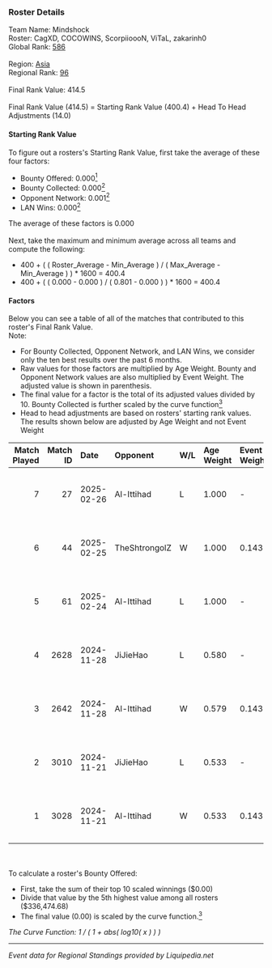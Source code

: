 ### Roster Details<br />
Team Name: Mindshock<br />
Roster: CagXD, COCOWINS, ScorpiioooN, ViTaL, zakarinh0<br />
Global Rank: [586](../standings_global.md)<br />
<br />
Region: [Asia]( ../standings_asia.md)<br />
Regional Rank: [96]( ../standings_asia.md)<br />
<br />
Final Rank Value:  414.5<br />
<br />
Final Rank Value (414.5) = Starting Rank Value (400.4) + Head To Head Adjustments (14.0)<br />

#### Starting Rank Value<br />
To figure out a rosters's Starting Rank Value, first take the average of these four factors:<br />
- Bounty Offered: 0.000[<sup>1</sup>](#table2)
- Bounty Collected: 0.000[<sup>2</sup>](#table1)
- Opponent Network: 0.001[<sup>2</sup>](#table1)
- LAN Wins: 0.000[<sup>2</sup>](#table1)

The average of these factors is 0.000<br />
<br />
Next, take the maximum and minimum average across all teams and compute the following:<br />
- 400 + ( ( Roster_Average - Min_Average ) / ( Max_Average - Min_Average ) ) * 1600 = 400.4
- 400 + ( ( 0.000 - 0.000 ) / ( 0.801 - 0.000 ) ) * 1600 = 400.4


#### Factors<br />
Below you can see a table of all of the matches that contributed to this roster's Final Rank Value.<br />
Note:<br />

- For Bounty Collected, Opponent Network, and LAN Wins, we consider only the ten best results over the past 6 months.
- Raw values for those factors are multiplied by Age Weight. Bounty and Opponent Network values are also multiplied by Event Weight. The adjusted value is shown in parenthesis.
- The final value for a factor is the total of its adjusted values divided by 10. Bounty Collected is further scaled by the curve function[<sup>3</sup>](#curveFunction)
- Head to head adjustments are based on rosters' starting rank values. The results shown below are adjusted by Age Weight and not Event Weight
<span id="table1"></span><br />


| Match Played | Match ID | Date       | Opponent      | W/L | Age Weight | Event Weight | Bounty Collected | Opponent Network | LAN Wins  | H2H Adj. | Roster                                         |
| -: | -: | :- | :- | :- | :- | :- | :- | :- | :- | -: | :- |
|            7 |       27 | 2025-02-26 | Al-Ittihad    | L   | 1.000      | -            | -                | -                | -         |    -5.53 | CagXD, COCOWINS, ScorpiioooN, ViTaL, zakarinh0 |
|            6 |       44 | 2025-02-25 | TheShtrongolZ | W   | 1.000      | 0.143        | 0.000 (0.000)    | 0.000 (0.000)    | 0 (0.000) |    14.61 | CagXD, COCOWINS, ScorpiioooN, ViTaL, zakarinh0 |
|            5 |       61 | 2025-02-24 | Al-Ittihad    | L   | 1.000      | -            | -                | -                | -         |    -5.02 | CagXD, COCOWINS, ScorpiioooN, ViTaL, zakarinh0 |
|            4 |     2628 | 2024-11-28 | JiJieHao      | L   | 0.580      | -            | -                | -                | -         |    -3.86 | 7kick, CagXD, NAKO, ViTaL, zakarinh0           |
|            3 |     2642 | 2024-11-28 | Al-Ittihad    | W   | 0.579      | 0.143        | 0.000 (0.000)    | 0.051 (0.004)    | 0 (0.000) |     9.09 | 7kick, CagXD, NAKO, ViTaL, zakarinh0           |
|            2 |     3010 | 2024-11-21 | JiJieHao      | L   | 0.533      | -            | -                | -                | -         |    -3.53 | 7kick, CagXD, NAKO, ViTaL, zakarinh0           |
|            1 |     3028 | 2024-11-21 | Al-Ittihad    | W   | 0.533      | 0.143        | 0.000 (0.000)    | 0.051 (0.004)    | 0 (0.000) |     8.28 | 7kick, CagXD, NAKO, ViTaL, zakarinh0           |

<br />
<span id="table2"></span><br />
To calculate a roster's Bounty Offered:<br />

- First, take the sum of their top 10 scaled winnings ($0.00)
- Divide that value by the 5th highest value among all rosters ($336,474.68)
- The final value (0.00) is scaled by the curve function.[<sup>3</sup>](#curveFunction)

<span id="curveFunction"></span>_The Curve Function: 1 / ( 1 + abs( log10( x ) ) )_<br />

---
_Event data for Regional Standings provided by Liquipedia.net_<br />
